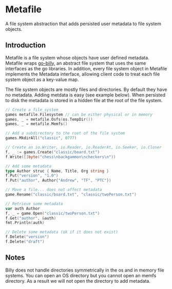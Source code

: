 # Metafile

A file system abstraction that adds persisted user metadata to file system
objects.

## Introduction

Metafile is a file system whose objects have user defined metadata.  Metafile
wraps [go-billy](https://github.com/src-d/go-billy), an abstract file system
that uses the same interfaces as the go libraries. In addition, every file
system object in Metafile implements the Metadata interface, allowing client
code to treat each file system object as a key-value map.

The file system objects are mostly files and directories. By default they have
no metadata. Adding metdata is easy (see example below). When persisted to disk
the metadata is stored in a hidden file at the root of the file system.

```go
// Create a file system
games metafile.Filesystem // can be either physical or in memory
games, _ = metafile.Osfs(os.TempDir())
games, _ = metafile.Memfs()

// Add a subdirectory to the root of the file system
games.MkdirAll("classic", 0777)

// Create an io.Writer, io.Reader, io.ReaderAt, io.Seeker, io.Closer
f, _ := games.Create("classic/board.txt")
f.Write([]byte("chess\nbackgammon\ncheckers\n"))

// Add some metadata
type Author struc { Name, Title, Org string }
f.Put("version", "1.0")
f.Put("author", Author{"Andrew", "TF", "PTC"})

// Move a file... does not affect metadata
game.Rename("classic/board.txt", "classic/twoPerson.txt")

// Retrieve some metadata
var auth Author
f, _ = game.Open("classic/twoPerson.txt")
f.Get("author", &auth)
fmt.Println(auth)

// Delete some metadata (ok if it does not exist)
f.Delete("version")
f.Delete("draft")
```

## Notes

Billy does not handle directories symmetrically in the os and in memory file
systems. You can open an OS directory but you cannot open an memfs directory. As
a result we will not open the directory to add metadata.
